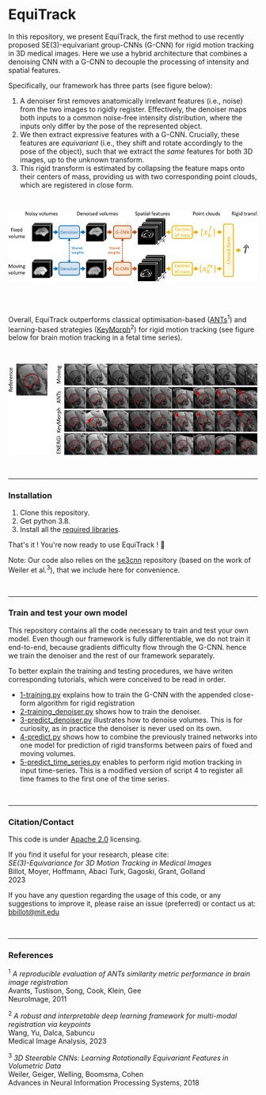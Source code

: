 # EquiTrack

In this repository, we present EquiTrack, the first method to use recently proposed SE(3)-equivariant group-CNNs 
(G-CNN) for rigid motion tracking in 3D medical images. Here we use a hybrid architecture that combines a 
denoising CNN with a G-CNN to decouple the processing of intensity and spatial features. 

Specifically, our framework has three parts (see figure below):

1. A denoiser first removes anatomically irrelevant features (i.e., noise) from the two images to rigidly register.
Effectively, the denoiser maps both inputs to a common noise-free intensity distribution, where the inputs only differ 
by the pose of the represented object. 
2. We then extract expressive features with a G-CNN. Crucially, these features are *equivariant* (i.e., they shift and 
rotate accordingly to the pose of the object), such that we extract the *same* features for both 3D images, up to the 
unknown transform.
3. This rigid transform is estimated by collapsing the feature maps onto their centers of mass, providing us with two
corresponding point clouds, which are registered in close form.

<br />

![Generation examples](data/figures/overview.png)

<br />
<br />

Overall, EquiTrack outperforms classical optimisation-based ([ANTs](https://github.com/ANTsX/ANTs)<sup>1</sup>) and 
learning-based strategies ([KeyMorph](https://github.com/alanqrwang/keymorph)<sup>2</sup>) for rigid motion tracking
(see figure below for brain motion tracking in a fetal time series).

<br />

![Generation examples](data/figures/example.png)

<br />

---
### Installation

1. Clone this repository.
2. Get python 3.8.
3. Install all the [required libraries](requirements.txt).

That's it ! You're now ready to use EquiTrack ! :tada:

Note: Our code also relies on the [se3cnn](https://github.com/mariogeiger/se3cnn) repository (based on the work 
of Weiler et al.<sup>3</sup>), that we include here for convenience.

<br />

---
### Train and test your own model

This repository contains all the code necessary to train and test your own model. Even though our framework is fully 
differentiable, we do not train it end-to-end, because gradients difficulty flow through the G-CNN. hence we train the 
denoiser and the rest of our framework separately. 

To better explain the training and testing procedures, we have writen corresponding tutorials, which were conceived to
be read in order.

- [1-training.py](scripts/1-training.py) explains how to train the G-CNN with the appended close-form algorithm for 
rigid registration
- [2-training_denoiser.py](scripts/2-training_denoiser.py) shows how to train the denoiser.
- [3-predict_denoiser.py](scripts/3-predict_denoiser.py) illustrates how to denoise volumes. This is for curiosity, as
in practice the denoiser is never used on its own.
- [4-predict.py](scripts/4-predict.py) shows how to combine the previously trained networks into one 
model for prediction of rigid transforms between pairs of fixed and moving volumes.
- [5-predict_time_series.py](scripts/5-predict_time_series.py) enables to perform rigid motion tracking in input 
time-series. This is a modified version of script 4 to register all time frames to the first one of the time series.

<br />

---
### Citation/Contact

This code is under [Apache 2.0](LICENSE.txt) licensing.

If you find it useful for your research, please cite:\
*SE(3)-Equivariance for 3D Motion Tracking in Medical Images* \
Billot, Moyer, Hoffmann, Abaci Turk, Gagoski, Grant, Golland \
2023

If you have any question regarding the usage of this code, or any suggestions to improve it, please raise an issue
(preferred) or contact us at: bbillot@mit.edu


<br />

---
### References

<sup>1</sup> *A reproducible evaluation of ANTs similarity metric performance in brain image registration* \
Avants, Tustison, Song, Cook, Klein, Gee \
NeuroImage, 2011

<sup>2</sup> *A robust and interpretable deep learning framework for multi-modal registration via keypoints* \
Wang, Yu, Dalca, Sabuncu \
Medical Image Analysis, 2023

<sup>3</sup> *3D Steerable CNNs: Learning Rotationally Equivariant Features in Volumetric Data* \
Weiler, Geiger, Welling, Boomsma, Cohen \
Advances in Neural Information Processing Systems, 2018
